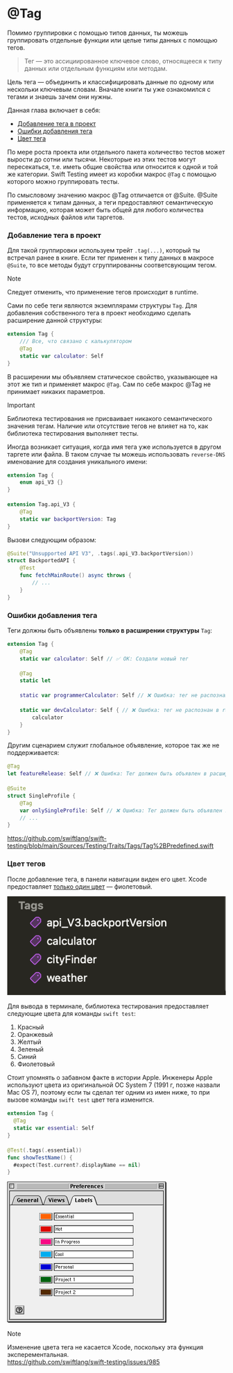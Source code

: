 # @Tag

Помимо группировки с помощью типов данных, ты можешь группировать отдельные функции или целые типы данных с помощью тегов.

> Тег — это ассициированное ключевое слово, относящееся к типу данных или отдельным функциям или методам.

Цель тега — объединить и классифицировать данные по одному или нескольки ключевым словам.
Вначале книги ты уже ознакомился с тегами и знаешь зачем они нужны.

Данная глава включает в себя:

- [Добавление тега в проект](#Добавление-тега-в-проект)
- [Ошибки добавления тега](#Ошибки-добавления-тега)
- [Цвет тега](#Цвет-тегов)

По мере роста проекта или отдельного пакета количество тестов может вырости до сотни или тысячи. Некоторые из этих тестов могут пересекаться, т.е. иметь общие свойства или относится к одной и той же категории. Swift Testing имеет из коробки макрос `@Tag`
с помощью которого можно группировать тесты.

По смысловому значению макрос @Tag отличается от @Suite. @Suite применяется к типам данных, а теги предоставляют семантическую информацию, которая может быть общей для любого количества тестов, исходных файлов или таргетов.

### Добавление тега в проект

Для такой группировки используем трейт `.tag(...)`, который ты встречал ранее в книге.
Если тег применен к типу данных в макросе `@Suite`, то все методы будут сгруппированны соответсвующим тегом.

> [!NOTE]
> Следует отменить, что применение тегов происходит в runtime.

Сами по себе теги являются экземплярами структуры `Tag`. Для добавления собственного тега в проект необходимо сделать расширение данной структуры:

```swift
extension Tag {
	/// Все, что связано с калькулятором
	@Tag
	static var calculator: Self
}
```

В расширении мы объявляем статическое свойство, указывающее на этот же тип и применяет макрос `@Tag`. Сам по себе макрос @Tag не принимает никаких параметров.

> [!IMPORTANT]
> Библиотека тестирования не присваивает никакого семантического значения тегам. Наличие или отсутствие тегов не влияет на то, как библиотека тестирования выполняет тесты.

Иногда возникает ситуация, когда имя тега уже используется в другом таргете или файла.
В таком случае ты можешь использовать `reverse-DNS` именование для создания уникального имени:

```swift
extension Tag {
	enum api_V3 {}
}

extension Tag.api_V3 {
	@Tag
	static var backportVersion: Tag
}
```

Вызови следующим образом:

```swift
@Suite("Unsupported API V3", .tags(.api_V3.backportVersion))
struct BackportedAPI {
	@Test
	func fetchMainRoute() async throws {
		// ...
	}
}
```

### Ошибки добавления тега

Теги должны быть объявлены **только в расширении структуры** `Tag`:

```swift
extension Tag {
	@Tag
	static var calculator: Self // ✅ OK: Создали новый тег

	@Tag
	static let

	static var programmerCalculator: Self // ❌ Ошибка: тег не распознан в runtime

	static var devCalculator: Self { // ❌ Ошибка: тег не распознан в runtime
		calculator
	}
}
```

Другим сценарием служит глобальное объявление, которое так же не поддерживается:

```swift
@Tag
let featureRelease: Self // ❌ Ошибка: Тег должен быть объявлен в расширении Tag, а не глобально

@Suite
struct SingleProfile {
	@Tag
	var onlySingleProfile: Self // ❌ Ошибка: Тег должен быть объявлен в расширении Tag, а не в типе данных
	// ...
}
```

https://github.com/swiftlang/swift-testing/blob/main/Sources/Testing/Traits/Tags/Tag%2BPredefined.swift

### Цвет тегов

После добавление тега, в панели навигации виден его цвет.
Xcode предоставляет <u>только один цвет</u> — фиолетовый.

![Цвета тегов](assets/tags_color.png)

Для вывода в терминале, библиотека тестирования предоставляет следующие цвета для команды `swift test`:

1. Красный
2. Оранжевый
3. Желтый
4. Зеленый
5. Синий
6. Фиолетовый

Стоит упомнять о забавном факте в истории Apple.
Инженеры Apple используют цвета из оригинальной ОС System 7 (1991 г, позже назвали Mac OS 7), поэтому если ты сделал тег одним из имен ниже, то при вызове команды `swift test` цвет тега изменится.


```swift
extension Tag {
  @Tag
  static var essential: Self
}

@Test(.tags(.essential))
func showTestName() {
  #expect(Test.current?.displayName == nil)
}
```

![System 7](assets/system7_colors.png)

> [!NOTE]
> Изменение цвета тега не касается Xcode, поскольку эта функция эксперементальная.<br>
> https://github.com/swiftlang/swift-testing/issues/985
